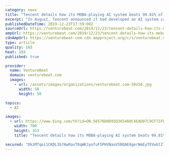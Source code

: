 ```yaml
---
category: news
title: "Tencent details how its MOBA-playing AI system beats 99.81% of human opponents"
excerpt: "In August, Tencent announced it had developed an AI system capable of defeating teams of pros in a five-on-five match in Honor of Kings (or Arena of Valor, depending on the region). This was a noteworthy achievement — Honor of Kings occupies the video game subgenre known as multiplayer online battle arena games (MOBAs), which are incomplete ..."
publishedDateTime: 2019-12-23T17:59:00Z
sourceUrl: https://venturebeat.com/2019/12/23/tencent-details-how-its-moba-playing-ai-system-beats-99-81-of-human-opponents/
ampUrl: https://venturebeat.com/2019/12/23/tencent-details-how-its-moba-playing-ai-system-beats-99-81-of-human-opponents/amp/
cdnAmpUrl: https://venturebeat-com.cdn.ampproject.org/c/s/venturebeat.com/2019/12/23/tencent-details-how-its-moba-playing-ai-system-beats-99-81-of-human-opponents/amp/
type: article
quality: 183
heat: 184
published: true

provider:
  name: VentureBeat
  domain: venturebeat.com
  images:
    - url: /assets/images/organizations/venturebeat.com-50x50.jpg
      width: 50
      height: 50

topics:
  - AI

images:
  - url: https://www.bing.com/th?id=ON.56576D8D95D365460C4EAD07C9CF71FD
    width: 700
    height: 353
    title: "Tencent details how its MOBA-playing AI system beats 99.81% of human opponents"

secured: "DkzMTqoi1CKDLIb7AwRavT8qWKJyoTuF5PHVNaoV5BQAE8gerWmEyTEVwGtZln0efCKIQwIm4x5Z3NQQ2U9Rd0AZBjGZH1bjmgC3VB+4dVlxSTShFg/VgGpT3Om0Y0l8mgnH236B2x9jYn2M8OZnUSJUOBV48nqlJEf8LNHPlaz5XeF5YDPafZa3uReyj0LS+4TgSWG140IvoZ46OzLzH5oPQ4w8aCRk1Wl/ZFbg9Esg0V+p/VxuInyNEHQNEnzwt4XlTdg9ACaLiYc1PN8f+yFnyIIWCsJ6B9nRe2DgM4U=;nGxTBRl1Ujf4Kz4vkxuLEw=="
---
```


